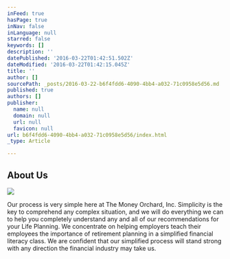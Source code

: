 ```yaml
---
inFeed: true
hasPage: true
inNav: false
inLanguage: null
starred: false
keywords: []
description: ''
datePublished: '2016-03-22T01:42:51.502Z'
dateModified: '2016-03-22T01:42:15.045Z'
title: ''
author: []
sourcePath: _posts/2016-03-22-b6f4fdd6-4090-4bb4-a032-71c0958e5d56.md
published: true
authors: []
publisher:
  name: null
  domain: null
  url: null
  favicon: null
url: b6f4fdd6-4090-4bb4-a032-71c0958e5d56/index.html
_type: Article

---
```

## About Us
![](https://s3-us-west-2.amazonaws.com/the-grid-img/p/803e824259e965cb48d710a626ebcac442c22e44.jpg)

Our process is very simple here at The Money Orchard, Inc. Simplicity is the key to comprehend any complex situation, and we will do everything we can to help you completely understand any and all of our recommendations for your Life Planning. We concentrate on helping employers teach their employees the importance of retirement planning in a simplified financial literacy class. We are confident that our simplified process will stand strong with any direction the financial industry may take us.